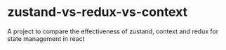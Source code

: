 # zustand-vs-redux-vs-context
A project to compare the effectiveness of zustand, context and redux for state management in react
